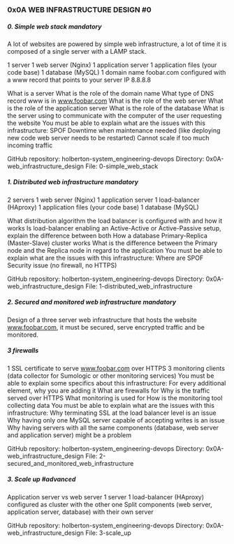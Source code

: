 ### 0x0A WEB INFRASTRUCTURE DESIGN #0

##### 0. Simple web stack mandatory

A lot of websites are powered by simple web infrastructure, a lot of time it is composed of a single server with a LAMP stack.

1 server
1 web server (Nginx)
1 application server
1 application files (your code base)
1 database (MySQL)
1 domain name foobar.com configured with a www record that points to your server IP 8.8.8.8

What is a server
What is the role of the domain name
What type of DNS record www is in www.foobar.com
What is the role of the web server
What is the role of the application server
What is the role of the database
What is the server using to communicate with the computer of the user requesting the website
You must be able to explain what are the issues with this infrastructure:
SPOF
Downtime when maintenance needed (like deploying new code web server needs to be restarted)
Cannot scale if too much incoming traffic


GitHub repository: holberton-system_engineering-devops
Directory: 0x0A-web_infrastructure_design
File: 0-simple_web_stack

##### 1. Distributed web infrastructure mandatory

2 servers
1 web server (Nginx)
1 application server
1 load-balancer (HAproxy)
1 application files (your code base)
1 database (MySQL)

What distribution algorithm the load balancer is configured with and how it works
Is load-balancer enabling an Active-Active or Active-Passive setup, explain the difference between both
How a database Primary-Replica (Master-Slave) cluster works
What is the difference between the Primary node and the Replica node in regard to the application
You must be able to explain what are the issues with this infrastructure:
Where are SPOF
Security issue (no firewall, no HTTPS)

GitHub repository: holberton-system_engineering-devops
Directory: 0x0A-web_infrastructure_design
File: 1-distributed_web_infrastructure

##### 2. Secured and monitored web infrastructure mandatory

Design of a three server web infrastructure that hosts the website www.foobar.com, it must be secured, serve encrypted traffic and be monitored.

##### 3 firewalls
1 SSL certificate to serve www.foobar.com over HTTPS
3 monitoring clients (data collector for Sumologic or other monitoring services)
You must be able to explain some specifics about this infrastructure:
For every additional element, why you are adding it
What are firewalls for
Why is the traffic served over HTTPS
What monitoring is used for
How is the monitoring tool collecting data
You must be able to explain what are the issues with this infrastructure:
Why terminating SSL at the load balancer level is an issue
Why having only one MySQL server capable of accepting writes is an issue
Why having servers with all the same components (database, web server and application server) might be a problem

GitHub repository: holberton-system_engineering-devops
Directory: 0x0A-web_infrastructure_design
File: 2-secured_and_monitored_web_infrastructure

##### 3. Scale up #advanced

Application server vs web server
1 server
1 load-balancer (HAproxy) configured as cluster with the other one
Split components (web server, application server, database) with their own server

GitHub repository: holberton-system_engineering-devops
Directory: 0x0A-web_infrastructure_design
File: 3-scale_up
